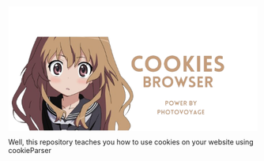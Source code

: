 <img align=center src="https://raw.githubusercontent.com/PhotoVoyage/Cookies-browser/master/.github/asses/banner.png">

Well, this repository teaches you how to use cookies on your website using cookieParser
